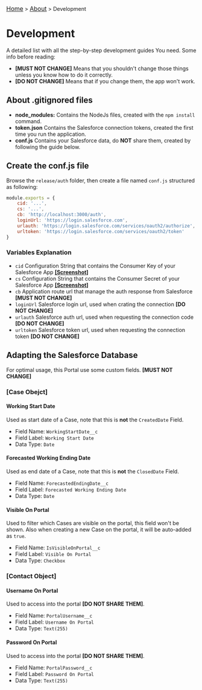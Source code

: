 <a href="https://github.com/matteoveronesi/stage2019/blob/master/README.md" style="font-size:16px">Home</a> > <a href="https://github.com/matteoveronesi/stage2019/blob/master/about/README.md" style="font-size:16px">About</a> > Development

# Development

A detailed list with all the step-by-step development guides You need.
Some info before reading:

- **[MUST NOT CHANGE]** Means that you shouldn't change those things unless you know how to do it correctly.
- **[DO NOT CHANGE]** Means that if you change them, the app won't work. 

## About .gitignored files

- **node_modules:** Contains the NodeJs files, created with the `npm install` command.
- **token.json** Contains the Salesforce connection tokens, created the first time you run the application.
- **conf.js** Contains your Salesforce data, do **NOT** share them, created by following the guide below.

## Create the conf.js file

Browse the `release/auth` folder, then create a file named `conf.js` structured as following:

```js
module.exports = {
    cid: '...',
    cs: '...',
    cb: 'http://localhost:3000/auth',
    loginUrl: 'https://login.salesforce.com',
    urlauth: 'https://login.salesforce.com/services/oauth2/authorize',
    urltoken: 'https://login.salesforce.com/services/oauth2/token'
}
```

### Variables Explanation

- `cid` Configuration String that contains the Consumer Key of your Salesforce App [**[Screenshot]**](img/screen01.png)
- `cs` Configuration String that contains the Consumer Secret of your Salesforce App [**[Screenshot]**](img/screen01.png)
- `cb` Application route url that manage the auth response from Salesforce **[MUST NOT CHANGE]**
- `loginUrl` Salesforce login url, used when crating the connection **[DO NOT CHANGE]**
- `urlauth` Salesforce auth url, used when requesting the connection code **[DO NOT CHANGE]** 
- `urltoken` Salesforce token url, used when requesting the connection token **[DO NOT CHANGE]** 

## Adapting the Salesforce Database

For optimal usage, this Portal use some custom fields. **[MUST NOT CHANGE]**

### [Case Obejct]

#### Working Start Date

Used as start date of a Case, note that this is **not** the `CreatedDate` Field.
- Field Name:  `WorkingStartDate__c` 
- Field Label: `Working Start Date` 
- Data Type:   `Date`

#### Forecasted Working Ending Date

Used as end date of a Case, note that this is **not** the `ClosedDate` Field.
- Field Name:  `ForecastedEndingDate__c` 
- Field Label: `Forecasted Working Ending Date` 
- Data Type:   `Date`

#### Visible On Portal

Used to filter which Cases are visible on the portal, this field won't be shown.
Also when creating a new Case on the portal, it will be auto-added as `true`.
- Field Name:  `IsVisibleOnPortal__c` 
- Field Label: `Visible On Portal` 
- Data Type:   `Checkbox`

### [Contact Object]

#### Username On Portal

Used to access into the portal **[DO NOT SHARE THEM]**.
- Field Name:  `PortalUsername__c` 
- Field Label: `Username On Portal` 
- Data Type:   `Text(255)`

#### Password On Portal

Used to access into the portal **[DO NOT SHARE THEM]**.
- Field Name:  `PortalPassword__c` 
- Field Label: `Password On Portal` 
- Data Type:   `Text(255)`